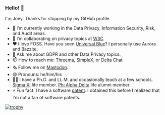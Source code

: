 ### Hello! 👋

I'm Joey. Thanks for stopping by my GitHub profile.

- 🔭 I’m currently working in the Data Privacy, Information Security, Risk, and Audit areas.
- 🤝 I’m collaborating on privacy topics at [W3C](https://github.com/w3c).
- ♥ I love FOSS. Have you seen [Universal Blue](https://universal-blue.org/)? I personally use Aurora and Bazzite.
- 💬 Ask me about GDPR and other Data Privacy topics.
- 📫 How to reach me: [Threema](https://threema.id/T5R278PZ), [SimpleX](https://simplex.chat/contact#/?v=1-2&smp=smp%3A%2F%2F0YuTwO05YJWS8rkjn9eLJDjQhFKvIYd8d4xG8X1blIU%3D%40smp8.simplex.im%2F8YBl-dJkReISy9T6DXQSkRWJL8-CpG9O%23MCowBQYDK2VuAyEA_GHk0Xl0gcyg8phO5nR0Fxff6lBjKY4Z1ruanzpKHEc%3D), or [Delta Chat](https://i.delta.chat/#9C9D4D79603F35D4103171864907F2EDCAD91F96&a=encrypted%40nine.testrun.org&n=Joey%20%40%20Testrun&i=gtH1-WV0sxy&s=-FYwd3mJD6G)
- 🗞 Follow me on [Mastodon](https://tilde.zone/@jjs).
- 😄 Pronouns: he/him/his
- 👨‍🏫 I have a Ph.D. and LL.M. and occasionally teach at a few schools. [Sigma Xi](https://www.sigmaxi.org/) life member. [Phi Alpha Delta](https://www.pad.org/) life alumni member.
- ⚡ Fun fact: I have a software [patent](https://www.lens.org/lens/patent/016-687-789-035-475/frontpage). I obtained this before I realized that I'm not a fan of software patents.

[![trophy](https://github-profile-trophy.vercel.app/?username=rinchen&theme=onedark)](https://github.com/ryo-ma/github-profile-trophy)
